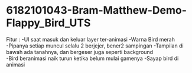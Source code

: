 # 6182101043-Bram-Matthew-Demo-Flappy_Bird_UTS

Fitur :
-UI saat masuk dan keluar layer ter-animasi
-Warna Bird merah				
-Pipanya setiap muncul selalu 2 berjejer, bener2 sampingan
-Tampilan di bawah ada tanahnya, dan bergeser juga seperti background	
-Bird beranimasi naik turun ketika belum mulai gamenya
-Sayap bird di animasi
